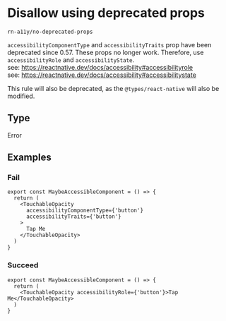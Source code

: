 # Disallow using deprecated props

`rn-a11y/no-deprecated-props`

`accessibilityComponentType` and `accessibilityTraits` prop have been deprecated since 0.57. These props no longer work. Therefore, use `accessibilityRole` and `accessibilityState`.  
see: https://reactnative.dev/docs/accessibility#accessibilityrole  
see: https://reactnative.dev/docs/accessibility#accessibilitystate

This rule will also be deprecated, as the `@types/react-native` will also be modified.

## Type

Error

## Examples

### Fail

```tsx
export const MaybeAccessibleComponent = () => {
  return (
    <TouchableOpacity
      accessibilityComponentType={'button'}
      accessibilityTraits={'button'}
    >
      Tap Me
    </TouchableOpacity>
  )
}
```

### Succeed

```tsx
export const MaybeAccessibleComponent = () => {
  return (
    <TouchableOpacity accessibilityRole={'button'}>Tap Me</TouchableOpacity>
  )
}
```
